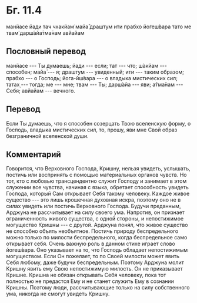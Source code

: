 # Бг. 11.4

манйасе йади тач чхакйам̇ майа̄ драшт̣ум ити прабхо йогеш́вара тато ме твам̇
дарш́айа̄тма̄нам авйайам

## Пословный перевод

манйасе --- Ты думаешь; йади --- если; тат --- что; ш́акйам --- способен;
майа̄ --- я; драшт̣ум --- увиденный; ити --- таким образом; прабхо --- о
Господь; йога-ӣш́вара --- о владыка мистических сил; татах̣ --- тогда; ме
--- мне; твам --- Ты; дарш́айа --- яви; а̄тма̄нам --- Себя; авйайам ---
вечного.

## Перевод

Если Ты думаешь, что я способен созерцать Твою вселенскую форму, о
Господь, владыка мистических сил, то, прошу, яви мне Свой образ
безграничной вселенской души.

## Комментарий

Говорится, что Верховного Господа, Кришну, нельзя увидеть, услышать,
постичь или воспринять с помощью материальных органов чувств. Но тот,
кто с любовью трансцендентно служит Господу и занимает в этом служении
все чувства, начиная с языка, обретает способность увидеть Господа,
который Сам открывает Себя такому человеку. Каждое живое существо ---
это лишь крошечная духовная искра, поэтому оно не в силах увидеть или
постичь Верховного Господа. Будучи преданным, Арджуна не рассчитывает на
силу своего ума. Напротив, он признает ограниченность живого существа, с
одной стороны, и непостижимое могущество Кришны --- с другой. Арджуна
понял, что живое существо не способно объять необъятное. Постичь природу
беспредельного можно только по милости беспредельного, когда
беспредельное само открывает себя. Очень важную роль в данном стихе
играет слово йогеш́вара. Оно указывает на то, что Господь обладает
непостижимым могуществом. Если Он пожелает, то по Своей милости может
явить Себя любому, даже будучи беспредельным. Поэтому Арджуна молит
Кришну явить ему Свою непостижимую милость. Он не приказывает Кришне.
Кришна не обязан открывать Себя человеку, пока тот полностью не
предастся Ему и не станет служить Ему в сознании Кришны. Поэтому люди,
рассчитывающие только на силу собственного ума, никогда не смогут
увидеть Кришну.
